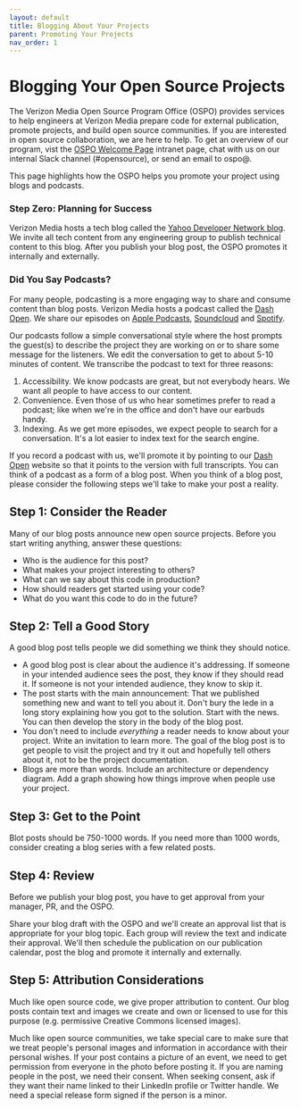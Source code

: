 ```yaml
---
layout: default
title: Blogging About Your Projects
parent: Promoting Your Projects
nav_order: 1
---
```


# Blogging Your Open Source Projects

The Verizon Media Open Source Program Office (OSPO) provides services to help engineers at Verizon Media prepare code for external publication, promote projects, and build open source communities. If you are interested in open source collaboration, we are here to help. To get an overview of our program, vist the [OSPO Welcome Page](http://yo/ospo) intranet page, chat with us on our internal Slack channel (#opensource), or send an email to ospo@.

This page highlights how the OSPO helps you promote your project using blogs and podcasts.

### Step Zero: Planning for Success

Verizon Media hosts a tech blog called the [Yahoo Developer Network blog](https://yahoodevelopers.tumblr.com/). We invite all tech content from any engineering group to publish technical content to this blog. After you publish your blog post, the OSPO promotes it internally and externally.

### Did You Say Podcasts?

For many people, podcasting is a more engaging way to share and consume content than blog posts. Verizon Media hosts a podcast called the [Dash Open](https://developer.yahoo.com/podcasts/). We share our episodes on [Apple Podcasts](https://itunes.apple.com/us/podcast/dash-open-podcast/id1446078348), [Soundcloud](https://soundcloud.com/ydn) and [Spotify](https://open.spotify.com/show/1r8v5scdWfGaK2n4R5f0Fi). 

Our podcasts follow a simple conversational style where the host prompts the guest(s) to describe the project they are working on or to share some message for the listeners. We edit the conversation to get to about 5-10 minutes of content. We transcribe the podcast to text for three reasons:

1. Accessibility. We know podcasts are great, but not everybody hears. We want all people to have access to our content. 
1. Convenience. Even those of us who hear sometimes prefer to read a podcast; like when we're in the office and don't have our earbuds handy.
1. Indexing. As we get more episodes, we expect people to search for a conversation. It's a lot easier to index text for the search engine. 

If you record a podcast with us, we'll promote it by pointing to our [Dash Open](https://developer.yahoo.com/podcasts/) website so that it points to the version with full transcripts. You can think of a podcast as a form of a blog post. When you think of a blog post, please consider the following steps we'll take to make your post a reality.

## Step 1: Consider the Reader

Many of our blog posts announce new open source projects. Before you start writing anything, answer these questions:

 - Who is the audience for this post?
 - What makes your project interesting to others?
 - What can we say about this code in production?
 - How should readers get started using your code?
 - What do you want this code to do in the future?

## Step 2: Tell a Good Story

A good blog post tells people we did something we think they should notice. 

 - A good blog post is clear about the audience it's addressing. If someone in your intended audience sees the post, they know if they should read it. If someone is not your intended audience, they know to skip it.
 - The post starts with the main announcement: That we published something new and want to tell you about it. Don't bury the lede in a long story explaining how you got to the solution. Start with the news. You can then develop the story in the body of the blog post.
 - You don't need to include _everything_ a reader needs to know about your project. Write an invitation to learn more. The goal of the blog post is to get people to visit the project and try it out and hopefully tell others about it, not to be the project documentation.
 - Blogs are more than words. Include an architecture or dependency diagram. Add a graph showing how things improve when people use your project.
 
## Step 3: Get to the Point

Blot posts should be 750-1000 words. If you need more than 1000 words, consider creating a blog series with a few related posts.

## Step 4: Review

Before we publish your blog post, you have to get approval from your manager, PR, and the OSPO.

Share your blog draft with the OSPO and we'll create an approval list that is appropriate for your blog topic. Each group will review the text and indicate their approval. We'll then schedule the publication on our publication calendar, post the blog and promote it internally and externally.

## Step 5: Attribution Considerations

Much like open source code, we give proper attribution to content. Our blog posts contain text and images we create and own or licensed to use for this purpose (e.g. permissive Creative Commons licensed images). 

Much like open source communities, we take special care to make sure that we treat people's personal images and information in accordance with their personal wishes. If your post contains a picture of an event, we need to get permission from everyone in the photo before posting it. If you are naming people in the post, we need their consent. When seeking consent, ask if they want their name linked to their LinkedIn profile or Twitter handle. We need a special release form signed if the person is a minor.

